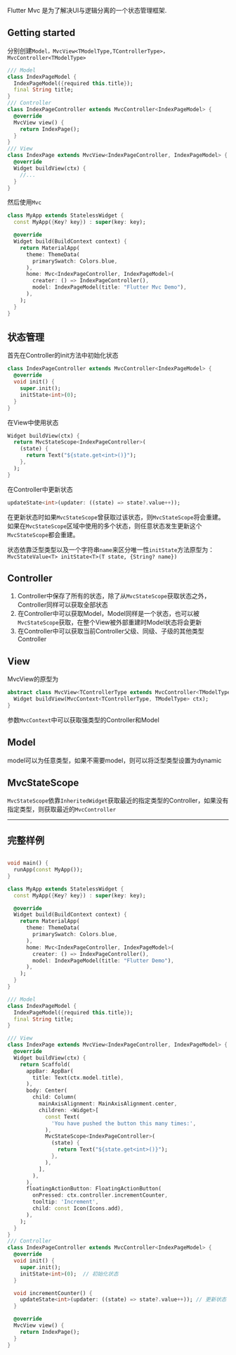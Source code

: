 Flutter Mvc 是为了解决UI与逻辑分离的一个状态管理框架.

## Getting started

分别创建```Model，MvcView<TModelType,TControllerType>，MvcController<TModelType>```

```dart
/// Model
class IndexPageModel {
  IndexPageModel({required this.title});
  final String title;
}
/// Controller
class IndexPageController extends MvcController<IndexPageModel> {
  @override
  MvcView view() {
    return IndexPage();
  }
}
/// View
class IndexPage extends MvcView<IndexPageController, IndexPageModel> {
  @override
  Widget buildView(ctx) {
    //...
  }
}
```

然后使用```Mvc```

```dart
class MyApp extends StatelessWidget {
  const MyApp({Key? key}) : super(key: key);

  @override
  Widget build(BuildContext context) {
    return MaterialApp(
      theme: ThemeData(
        primarySwatch: Colors.blue,
      ),
      home: Mvc<IndexPageController, IndexPageModel>(
        creater: () => IndexPageController(),
        model: IndexPageModel(title: "Flutter Mvc Demo"),
      ),
    );
  }
}
```

## 状态管理

首先在Controller的init方法中初始化状态

```dart
class IndexPageController extends MvcController<IndexPageModel> {
  @override
  void init() {
    super.init();
    initState<int>(0);
  }
}
```

在View中使用状态

```dart
Widget buildView(ctx) {
  return MvcStateScope<IndexPageController>(
    (state) {
      return Text("${state.get<int>()}");
    },
  );
}
```

在Controller中更新状态

```dart
updateState<int>(updater: ((state) => state?.value++));
```

在更新状态时如果```MvcStateScope```曾获取过该状态，则```MvcStateScope```将会重建。如果在```MvcStateScope```区域中使用的多个状态，则任意状态发生更新这个```MvcStateScope```都会重建。

状态依靠泛型类型以及一个字符串```name```来区分唯一性```initState```方法原型为：```MvcStateValue<T> initState<T>(T state, {String? name})```

## Controller

1. Controller中保存了所有的状态，除了从```MvcStateScope```获取状态之外，Controller同样可以获取全部状态
1. 在Controller中可以获取Model，Model同样是一个状态，也可以被```MvcStateScope```获取，在整个View被外部重建时Model状态将会更新
1. 在Controller中可以获取当前Controller父级、同级、子级的其他类型Controller

## View

MvcView的原型为

```dart
abstract class MvcView<TControllerType extends MvcController<TModelType>, TModelType> {
  Widget buildView(MvcContext<TControllerType, TModelType> ctx);
}
```

参数```MvcContext```中可以获取强类型的Controller和Model

## Model

model可以为任意类型，如果不需要model，则可以将泛型类型设置为dynamic

## MvcStateScope

```MvcStateScope```依靠```InheritedWidget```获取最近的指定类型的Controller，如果没有指定类型，则获取最近的```MvcController```

---

## 完整样例

```dart

void main() {
  runApp(const MyApp());
}

class MyApp extends StatelessWidget {
  const MyApp({Key? key}) : super(key: key);

  @override
  Widget build(BuildContext context) {
    return MaterialApp(
      theme: ThemeData(
        primarySwatch: Colors.blue,
      ),
      home: Mvc<IndexPageController, IndexPageModel>(
        creater: () => IndexPageController(),
        model: IndexPageModel(title: "Flutter Demo"),
      ),
    );
  }
}

/// Model
class IndexPageModel {
  IndexPageModel({required this.title});
  final String title;
}

/// View
class IndexPage extends MvcView<IndexPageController, IndexPageModel> {
  @override
  Widget buildView(ctx) {
    return Scaffold(
      appBar: AppBar(
        title: Text(ctx.model.title),
      ),
      body: Center(
        child: Column(
          mainAxisAlignment: MainAxisAlignment.center,
          children: <Widget>[
            const Text(
              'You have pushed the button this many times:',
            ),
            MvcStateScope<IndexPageController>(
              (state) {
                return Text("${state.get<int>()}");
              },
            ),
          ],
        ),
      ),
      floatingActionButton: FloatingActionButton(
        onPressed: ctx.controller.incrementCounter,
        tooltip: 'Increment',
        child: const Icon(Icons.add),
      ),
    );
  }
}
/// Controller
class IndexPageController extends MvcController<IndexPageModel> {
  @override
  void init() {
    super.init();
    initState<int>(0);  // 初始化状态
  }

  void incrementCounter() {
    updateState<int>(updater: ((state) => state?.value++)); // 更新状态
  }

  @override
  MvcView view() {
    return IndexPage();
  }
}
```
